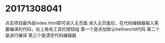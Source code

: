 # 20171308041
点击项目最外层index.html即可进入主页面
进入主页面后，在代码编辑器输入需要编译的代码，右上角有工具栏按钮组
第一个是添加默认helloworld代码
第二个是进行编译
第三个是清空代码编辑器